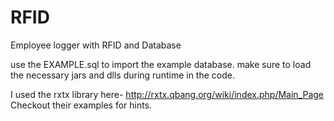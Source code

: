 # RFID
Employee logger with RFID and Database

use the EXAMPLE.sql to import the example database.
make sure to load the necessary jars and dlls during runtime in the code.

I used the rxtx library here- http://rxtx.qbang.org/wiki/index.php/Main_Page
Checkout their examples for hints.
